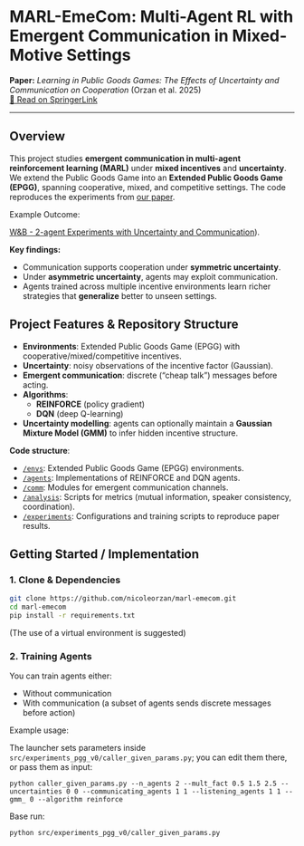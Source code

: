# MARL-EmeCom: Multi-Agent RL with Emergent Communication in Mixed-Motive Settings

**Paper:** *Learning in Public Goods Games: The Effects of Uncertainty and Communication on Cooperation* (Orzan et al. 2025)  
[📄 Read on SpringerLink](https://link.springer.com/article/10.1007/s00521-024-10530-6)

---

## Overview

This project studies **emergent communication in multi-agent reinforcement learning (MARL)** under **mixed incentives** and **uncertainty**.  
We extend the Public Goods Game into an **Extended Public Goods Game (EPGG)**, spanning cooperative, mixed, and competitive settings. The code reproduces the experiments from [our paper](https://link.springer.com/article/10.1007/s00521-024-10530-6).

Example Outcome:

[W&B - 2-agent Experiments with Uncertainty and Communication](https://wandb.ai/nicoleorzan/2agents_comm[1,%200]_list[0,%201]_noGmm_unc[0.0,%202.0]_mfact[0.5,%201.5,%202.5,%203.5]_algo_reinforce_BEST/reports/Extended-Public-Goods-Games-Communication-and-Uncertainty--VmlldzoxNDU1NTkzOQ)).

**Key findings:**  
- Communication supports cooperation under **symmetric uncertainty**.  
- Under **asymmetric uncertainty**, agents may exploit communication.  
- Agents trained across multiple incentive environments learn richer strategies that **generalize** better to unseen settings.

## Project Features & Repository Structure

- **Environments**: Extended Public Goods Game (EPGG) with cooperative/mixed/competitive incentives.    
- **Uncertainty**: noisy observations of the incentive factor (Gaussian).
- **Emergent communication**: discrete (“cheap talk”) messages before acting.  
- **Algorithms**:  
  - **REINFORCE** (policy gradient)
  - **DQN** (deep Q-learning)  
- **Uncertainty modelling**: agents can optionally maintain a **Gaussian Mixture Model (GMM)** to infer hidden incentive structure.

**Code structure**:
- [`/envs`](envs): Extended Public Goods Game (EPGG) environments.
- [`/agents`](agents): Implementations of REINFORCE and DQN agents.
- [`/comm`](comm): Modules for emergent communication channels.
- [`/analysis`](analysis): Scripts for metrics (mutual information, speaker consistency, coordination).
- [`/experiments`](experiments): Configurations and training scripts to reproduce paper results.


## Getting Started / Implementation

### 1. Clone & Dependencies

```bash
git clone https://github.com/nicoleorzan/marl-emecom.git
cd marl-emecom
pip install -r requirements.txt
```
(The use of a virtual environment is suggested)

### 2. Training Agents

You can train agents either:
- Without communication
- With communication (a subset of agents sends discrete messages before action)

Example usage:

The launcher sets parameters inside `src/experiments_pgg_v0/caller_given_params.py`; you can edit them there, or pass them as input:
```
python caller_given_params.py --n_agents 2 --mult_fact 0.5 1.5 2.5 --uncertainties 0 0 --communicating_agents 1 1 --listening_agents 1 1 --gmm_ 0 --algorithm reinforce
```

Base run:
```
python src/experiments_pgg_v0/caller_given_params.py
```
